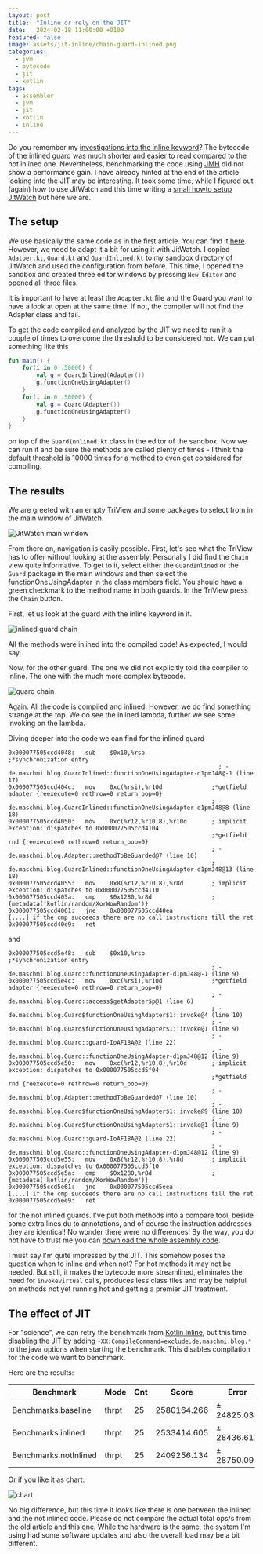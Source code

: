 ```yaml
---
layout: post
title:  "Inline or rely on the JIT"
date:   2024-02-18 11:00:00 +0100
featured: false
image: assets/jit-inline/chain-guard-inlined.png
categories:
  - jvm
  - bytecode
  - jit
  - kotlin
tags:
  - assembler
  - jvm
  - jit
  - kotlin
  - inline
---
```


Do you remember my [investigations into the inline keyword](https://blog.maschmi.net/KotlinInline/)? The bytecode
of the inlined guard was much shorter and easier to read compared to the not inlined one. Nevertheless, benchmarking
the code using [JMH](https://github.com/openjdk/jmh) did not show a performance gain. I have already hinted at the end
of the article looking into the JIT may be interesting. It took some time, while I figured out (again) how to use JitWatch and this time
writing a [small howto setup JitWatch](https://blog.maschmi.net/JitWatch/) but here we are.

## The setup

We use basically the same code as in the first article. You can find it [here](https://github.com/maschmi/blog-ktinline).
However, we need to adapt it a bit for using it with JitWatch. I copied `Adatper.kt`, `Guard.kt` and `GuardInlined.kt` to 
my sandbox directory of JitWatch and used the configuration from before. This time, I opened the sandbox and
created three editor windows by pressing `New Editor` and opened all three files. 

It is important to have at least the `Adapter.kt` file and the Guard you want to have a look at open at the same time. 
If not, the compiler will not find the Adapter class and fail.

To get the code compiled and analyzed by the JIT we need to run it a couple of times to overcome the threshold to be considered `hot`. We can put something like this


```kotlin
fun main() {
    for(i in 0..50000) {
        val g = GuardInlined(Adapter())
        g.functionOneUsingAdapter()
    }
    for(i in 0..50000) {
        val g = Guard(Adapter())
        g.functionOneUsingAdapter()
    }
}
```

on top of the `GuardInnlined.kt` class in the editor of the sandbox. Now we can run it and be sure the methods
are called plenty of times - I think the default threshold is 10000 times for a method to even get considered for compiling.

## The results

We are greeted with an empty TriView and some packages to select from in the main window of JitWatch. 

![JitWatch main window](../assets/jit-inline/main-windows.png)

From there on, navigation is easily possible. First, let's see what the TriView has to offer without looking
at the assembly. Personally I did find the `Chain` view quite informative. To get to it, select either the `GuardInlined` or the `Guard` package
in the main windows and then select the functionOneUsingAdapter in the class members field. You should have a green checkmark to the method name
in both guards. In the TriView press the `Chain` button.

First, let us look at the guard with the inline keyword in it.

![inlined guard chain](../assets/jit-inline/chain-guard-inlined.png)

All the methods were inlined into the compiled code! As expected, I would say.

Now, for the other guard. The one we did not explicitly told the compiler to inline. The one with the much more complex bytecode.

![guard chain](../assets/jit-inline/chain-guard-not-inlined.png)

Again. All the code is compiled and inlined. However, we do find something strange at the top. We do see the inlined lambda, further
we see some invoking on the lambda.

Diving deeper into the code we can find for the inlined guard

```
0x000077505ccd4048:   sub    $0x10,%rsp                   ;*synchronization entry
                                                            ; - de.maschmi.blog.GuardInlined::functionOneUsingAdapter-d1pmJ48@-1 (line 17)
0x000077505ccd404c:   mov    0xc(%rsi),%r10d              ;*getfield adapter {reexecute=0 rethrow=0 return_oop=0}
                                                          ; - de.maschmi.blog.GuardInlined::functionOneUsingAdapter-d1pmJ48@8 (line 18)
0x000077505ccd4050:   mov    0xc(%r12,%r10,8),%r10d       ; implicit exception: dispatches to 0x000077505ccd4104
                                                          ;*getfield rnd {reexecute=0 rethrow=0 return_oop=0}
                                                          ; - de.maschmi.blog.Adapter::methodToBeGuarded@7 (line 10)
                                                          ; - de.maschmi.blog.GuardInlined::functionOneUsingAdapter-d1pmJ48@13 (line 18)
0x000077505ccd4055:   mov    0x8(%r12,%r10,8),%r8d        ; implicit exception: dispatches to 0x000077505ccd4110
0x000077505ccd405a:   cmp    $0x1280,%r8d                 ;   {metadata('kotlin/random/XorWowRandom')}
0x000077505ccd4061:   jne    0x000077505ccd40ea
[....] if the cmp succeeds there are no call instructions till the ret
0x000077505ccd40e9:   ret
```

and 

```
0x000077505ccd5e48:   sub    $0x10,%rsp                   ;*synchronization entry
                                                          ; - de.maschmi.blog.Guard::functionOneUsingAdapter-d1pmJ48@-1 (line 9)
0x000077505ccd5e4c:   mov    0xc(%rsi),%r10d              ;*getfield adapter {reexecute=0 rethrow=0 return_oop=0}
                                                          ; - de.maschmi.blog.Guard::access$getAdapter$p@1 (line 6)
                                                          ; - de.maschmi.blog.Guard$functionOneUsingAdapter$1::invoke@4 (line 10)
                                                          ; - de.maschmi.blog.Guard$functionOneUsingAdapter$1::invoke@1 (line 9)
                                                          ; - de.maschmi.blog.Guard::guard-IoAF18A@2 (line 22)
                                                          ; - de.maschmi.blog.Guard::functionOneUsingAdapter-d1pmJ48@12 (line 9)
0x000077505ccd5e50:   mov    0xc(%r12,%r10,8),%r10d       ; implicit exception: dispatches to 0x000077505ccd5f04
                                                          ;*getfield rnd {reexecute=0 rethrow=0 return_oop=0}
                                                          ; - de.maschmi.blog.Adapter::methodToBeGuarded@7 (line 10)
                                                          ; - de.maschmi.blog.Guard$functionOneUsingAdapter$1::invoke@9 (line 10)
                                                          ; - de.maschmi.blog.Guard$functionOneUsingAdapter$1::invoke@1 (line 9)
                                                          ; - de.maschmi.blog.Guard::guard-IoAF18A@2 (line 22)
                                                          ; - de.maschmi.blog.Guard::functionOneUsingAdapter-d1pmJ48@12 (line 9)
0x000077505ccd5e55:   mov    0x8(%r12,%r10,8),%r8d        ; implicit exception: dispatches to 0x000077505ccd5f10
0x000077505ccd5e5a:   cmp    $0x1280,%r8d                 ;   {metadata('kotlin/random/XorWowRandom')}
0x000077505ccd5e61:   jne    0x000077505ccd5eea
[....] if the cmp succeeds there are no call instructions till the ret
0x000077505ccd5ee9:   ret
```

for the not inlined guards. I've put both methods into a compare tool, beside some extra lines du to annotations, and of course
the instruction addresses they are identical! No wonder there were no differences! By the way, you do not have to trust me
you can [download the whole assembly code](../assets/jit-inline/assembly.asm).

I must say I'm quite impressed by the JIT. This somehow poses the question when to inline and when not? For hot methods it may not
be needed. But still, it makes the bytecode more streamlined, eliminates the need for `invokevirtual` calls, produces less class files
and may be helpful on methods not yet running hot and getting a premier JIT treatment.

## The effect of JIT

For "science", we can retry the benchmark from [Kotlin Inline](https://blog.maschmi.net/JitWatch/), but this time disabling the JIT by adding `-XX:CompileCommand=exclude,de.maschmi.blog.*` to 
the java options when starting the benchmark. This disables compilation for the code we want to benchmark. 

Here are the results:

| Benchmark | Mode | Cnt | Score       | Error | Units |
| --- | --- | --- |-------------|--------------|-------|
| Benchmarks.baseline | thrpt | 25 | 2580164.266 | ± 24825.033 | ops/s |
| Benchmarks.inlined | thrpt | 25 | 2533414.605 | ± 28436.612 | ops/s |
| Benchmarks.notInlined | thrpt | 25 | 2409256.134 | ± 28750.091 | ops/s |


Or if you like it as chart:

![chart](../assets/jit-inline/chart.png)

No big difference, but this time it looks like there is one between the inlined and the not inlined code. Please do
not compare the actual total ops/s from the old article and this one. While the hardware is the same, the system I'm using
had some software updates and also the overall load may be a bit different.